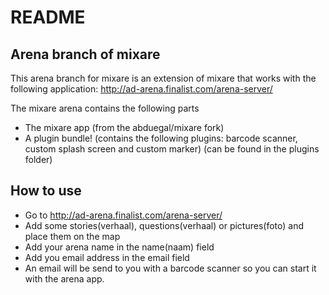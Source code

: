 README
===========
Arena branch of mixare
-------------

This arena branch for mixare is an extension of mixare that works with the following application:
http://ad-arena.finalist.com/arena-server/

The mixare arena contains the following parts

  - The mixare app (from the abduegal/mixare fork)
  - A plugin bundle! (contains the following plugins: barcode scanner, custom splash screen and custom marker) (can be found in the plugins folder)

How to use 
------------

- Go to http://ad-arena.finalist.com/arena-server/
- Add some stories(verhaal), questions(verhaal) or pictures(foto) and place them on the map
- Add your arena name in the name(naam) field
- Add you email address in the email field
- An email will be send to you with a barcode scanner so you can start it with the arena app.
